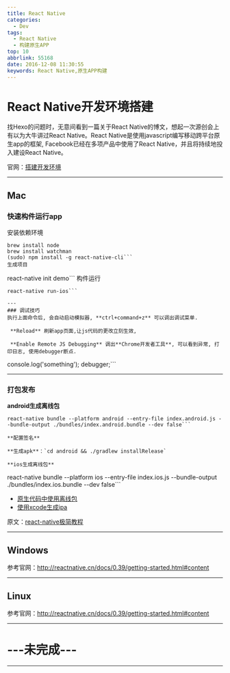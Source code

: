 ```yaml
---
title: React Native
categories:
  - Dev
tags:
  - React Native
  - 构建原生APP
top: 10
abbrlink: 55168
date: 2016-12-08 11:30:55
keywords: React Native,原生APP构建
---
```


# React Native开发环境搭建

找Hexo的问题时，无意间看到一篇关于React Native的博文，想起一次源创会上有以为大牛讲过React Native。React Native是使用javascript编写移动跨平台原生app的框架, Facebook已经在多项产品中使用了React Native，并且将持续地投入建设React Native。

官网：[搭建开发环境](http://reactnative.cn/docs/0.39/getting-started.html)

---
## Mac
### 快速构件运行app
安装依赖环境
```
brew install node
brew install watchman
(sudo) npm install -g react-native-cli```
生成项目
```
react-native init demo```
构件运行
```
react-native run-ios```

---
### 调试技巧
执行上面命令后, 会自动启动模拟器, **ctrl+command+z** 可以调出调试菜单.

 **Reload** 刷新app页面,让js代码的更改立刻生效,

 **Enable Remote JS Debugging** 调出**Chrome开发者工具**, 可以看到异常, 打印日志, 使用debugger断点.
```
console.log('something');
debugger;```

---
### 打包发布
**android生成离线包**
```
react-native bundle --platform android --entry-file index.android.js --bundle-output ./bundles/index.android.bundle --dev false```

**配置签名**

**生成apk**：`cd android && ./gradlew installRelease`

**ios生成离线包**
```
react-native bundle --platform ios --entry-file index.ios.js --bundle-output ./bundles/index.ios.bundle --dev false```

* [原生代码中使用离线包](http://reactnative.cn/docs/0.39/running-on-device-ios.html#content)
* [使用xcode生成ipa](http://jingyan.baidu.com/article/ceb9fb10f4dffb8cad2ba03e.html)

原文：[react-native极简教程](https://ipro.xin/2016/07/06/react-native%E6%9E%81%E7%AE%80%E6%95%99%E7%A8%8B/)

---
## Windows
参考官网：http://reactnative.cn/docs/0.39/getting-started.html#content




---
## Linux
参考官网：http://reactnative.cn/docs/0.39/getting-started.html#content


---

# ---未完成---

---

